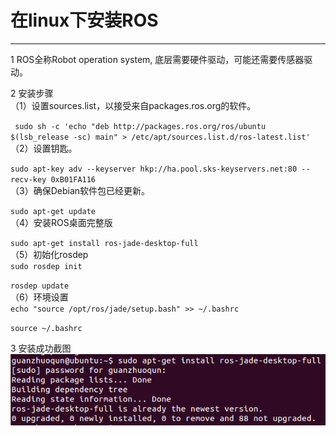 #  在linux下安装ROS
 ***
1 ROS全称Robot operation system, 底层需要硬件驱动，可能还需要传感器驱动。  

2 安装步骤  
（1）设置sources.list，以接受来自packages.ros.org的软件。  

` sudo sh -c 'echo "deb http://packages.ros.org/ros/ubuntu $(lsb_release -sc) main" > /etc/apt/sources.list.d/ros-latest.list'`  
（2）设置钥匙。 

`sudo apt-key adv --keyserver hkp://ha.pool.sks-keyservers.net:80 --recv-key 0xB01FA116`  
（3）确保Debian软件包已经更新。 

`sudo apt-get update`  
（4）安装ROS桌面完整版 

`sudo apt-get install ros-jade-desktop-full`  
（5）初始化rosdep  
`sudo rosdep init` 

`rosdep update`  
（6）环境设置  
`echo "source /opt/ros/jade/setup.bash" >> ~/.bashrc`  

`source ~/.bashrc`

3 安装成功截图  
![](https://raw.githubusercontent.com/timmykkk/ES2016_14353115/master/ros.png)
